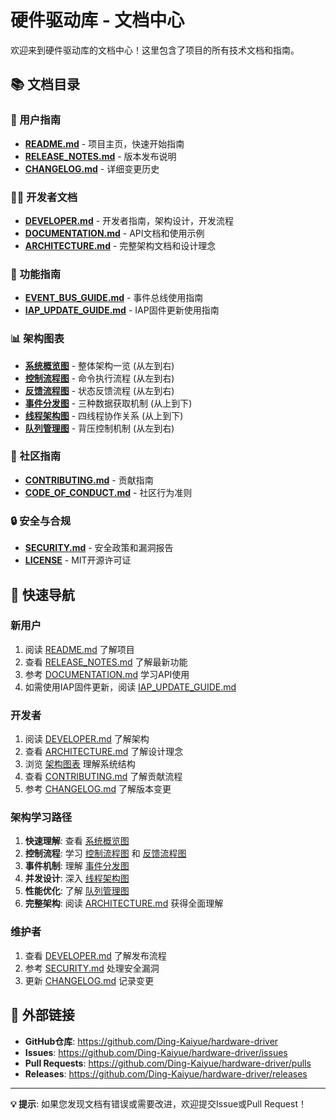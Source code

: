 # 硬件驱动库 - 文档中心

欢迎来到硬件驱动库的文档中心！这里包含了项目的所有技术文档和指南。

## 📚 文档目录

### 🚀 用户指南
- **[README.md](../README.md)** - 项目主页，快速开始指南
- **[RELEASE_NOTES.md](RELEASE_NOTES.md)** - 版本发布说明
- **[CHANGELOG.md](CHANGELOG.md)** - 详细变更历史

### 👨‍💻 开发者文档
- **[DEVELOPER.md](DEVELOPER.md)** - 开发者指南，架构设计，开发流程
- **[DOCUMENTATION.md](DOCUMENTATION.md)** - API文档和使用示例
- **[ARCHITECTURE.md](ARCHITECTURE.md)** - 完整架构文档和设计理念

### 🔧 功能指南
- **[EVENT_BUS_GUIDE.md](EVENT_BUS_GUIDE.md)** - 事件总线使用指南
- **[IAP_UPDATE_GUIDE.md](IAP_UPDATE_GUIDE.md)** - IAP固件更新使用指南

### 📊 架构图表
- **[系统概览图](diagrams/01_overview.puml)** - 整体架构一览 (从左到右)
- **[控制流程图](diagrams/02_control_flow.puml)** - 命令执行流程 (从左到右)
- **[反馈流程图](diagrams/03_feedback_flow.puml)** - 状态反馈流程 (从左到右)
- **[事件分发图](diagrams/04_event_dispatch.puml)** - 三种数据获取机制 (从上到下)
- **[线程架构图](diagrams/05_thread_architecture.puml)** - 四线程协作关系 (从上到下)
- **[队列管理图](diagrams/06_queue_management.puml)** - 背压控制机制 (从左到右)

### 🤝 社区指南
- **[CONTRIBUTING.md](../.github/CONTRIBUTING.md)** - 贡献指南
- **[CODE_OF_CONDUCT.md](../.github/CODE_OF_CONDUCT.md)** - 社区行为准则

### 🔒 安全与合规
- **[SECURITY.md](SECURITY.md)** - 安全政策和漏洞报告
- **[LICENSE](../LICENSE)** - MIT开源许可证

## 📖 快速导航

### 新用户
1. 阅读 [README.md](../README.md) 了解项目
2. 查看 [RELEASE_NOTES.md](RELEASE_NOTES.md) 了解最新功能
3. 参考 [DOCUMENTATION.md](DOCUMENTATION.md) 学习API使用
4. 如需使用IAP固件更新，阅读 [IAP_UPDATE_GUIDE.md](IAP_UPDATE_GUIDE.md)

### 开发者
1. 阅读 [DEVELOPER.md](DEVELOPER.md) 了解架构
2. 查看 [ARCHITECTURE.md](ARCHITECTURE.md) 了解设计理念
3. 浏览 [架构图表](#-架构图表) 理解系统结构
4. 查看 [CONTRIBUTING.md](../.github/CONTRIBUTING.md) 了解贡献流程
5. 参考 [CHANGELOG.md](CHANGELOG.md) 了解版本变更

### 架构学习路径
1. **快速理解**: 查看 [系统概览图](diagrams/01_overview.puml) 
2. **控制流程**: 学习 [控制流程图](diagrams/02_control_flow.puml) 和 [反馈流程图](diagrams/03_feedback_flow.puml)
3. **事件机制**: 理解 [事件分发图](diagrams/04_event_dispatch.puml)
4. **并发设计**: 深入 [线程架构图](diagrams/05_thread_architecture.puml)
5. **性能优化**: 了解 [队列管理图](diagrams/06_queue_management.puml)
6. **完整架构**: 阅读 [ARCHITECTURE.md](ARCHITECTURE.md) 获得全面理解

### 维护者
1. 查看 [DEVELOPER.md](DEVELOPER.md) 了解发布流程
2. 参考 [SECURITY.md](SECURITY.md) 处理安全漏洞
3. 更新 [CHANGELOG.md](CHANGELOG.md) 记录变更

## 🔗 外部链接

- **GitHub仓库**: https://github.com/Ding-Kaiyue/hardware-driver
- **Issues**: https://github.com/Ding-Kaiyue/hardware-driver/issues
- **Pull Requests**: https://github.com/Ding-Kaiyue/hardware-driver/pulls
- **Releases**: https://github.com/Ding-Kaiyue/hardware-driver/releases

---

**💡 提示**: 如果您发现文档有错误或需要改进，欢迎提交Issue或Pull Request！ 